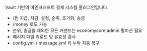 Vault 기반의 마인크래프트 경제 시스템 플러그인입니다.
- /돈 지급, 차감, 설정, 순위, 초기화, 송금
- /money 로도 가능
- 순위, 송금을 제외한 모든 커맨드는 economycore.admin 펄미션 필요
- 메시지 파일 리로드 및 유효성 검사
- config.yml / message.yml 키 누락 자동 복구
